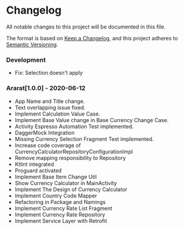 # Changelog
All notable changes to this project will be documented in this file.

The format is based on [Keep a Changelog](https://keepachangelog.com/en/1.0.0/),
and this project adheres to [Semantic Versioning](https://semver.org/spec/v2.0.0.html).


### Development
- Fix: Selection doesn't apply

### Ararat[1.0.0] - 2020-06-12
- App Name and Title change.
- Text overlapping issue fixed.
- Implement Calculation Value Case.
- Implement Base Value change in Base Currency Change Case.
- Activity Espresso Automation Test implemented.
- DaggerMock Integration
- Missing Currency Selection Fragment Test implemented.
- Increase code coverage of CurrencyCalculatorRepositoryConfigurationImpl
- Remove mapping responsibility to Repository
- Ktlint integrated
- Proguard activated
- Implement Base Item Change Util
- Show Currency Calculator in MainActivity
- Implement The Design of Currency Calculator
- Implement Country Code Mapper
- Refactoring in Package and Namings
- Implement Currency Rate List Fragment
- Implement Currency Rate Repository
- Implement Service Layer with Retrofit